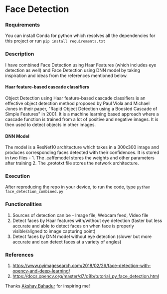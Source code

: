 # Face Detection

### Requirements
You can install Conda for python which resolves all the dependencies for this project
or run 
`pip install requirements.txt`

### Description
I have combined Face Detection using Haar Features (which includes eye detection as well) and Face Detection using DNN model by taking inspiration and ideas from the references mentioned below.

#### Haar feature-based cascade classifiers
Object Detection using Haar feature-based cascade classifiers is an effective object detection method proposed by Paul Viola and Michael Jones in their paper, "Rapid Object Detection using a Boosted Cascade of Simple Features" in 2001. It is a machine learning based approach where a cascade function is trained from a lot of positive and negative images. It is then used to detect objects in other images.

#### DNN Model
The model is a ResNet10 architecture which takes in a 300x300 image and produces corresponding faces detected with their confidences. It is stored in two files - 1. The .caffemodel stores the weights and other parameters after training 2. The .prototxt file stores the network architecture.

### Execution
After reproducing the repo in your device, to run the code, type `python face_detection_combined.py`

### Functionalities
1) Sources of detection can be - Image file, Webcam feed, Video file
2) Detect faces by Haar features with/without eye detection (faster but less accurate and able to detect faces on when face is properly visible/aligned to image capturing point)
3) Detect faces by DNN model without eye detection (slower but more accurate and can detect faces at a variety of angles)

### References
1) https://www.pyimagesearch.com/2018/02/26/face-detection-with-opencv-and-deep-learning/
2) https://docs.opencv.org/master/d7/d8b/tutorial_py_face_detection.html

Thanks [Akshay Bahadur](https://github.com/akshaybahadur21/) for inspiring me!
